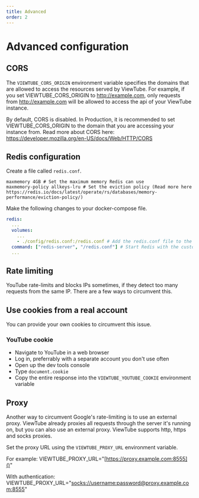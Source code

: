 ```yaml
---
title: Advanced
order: 2
---
```


# Advanced configuration

## CORS

The `VIEWTUBE_CORS_ORIGIN` environment variable specifies the domains that are allowed to access the resources served by ViewTube.
For example, if you set VIEWTUBE\_CORS\_ORIGIN to <http://example.com>, only requests from <http://example.com> will be allowed to access the api of your ViewTube instance.

By default, CORS is disabled. In Production, it is recommended to set VIEWTUBE\_CORS\_ORIGIN to the domain that you are accessing your instance from.
Read more about CORS here: <https://developer.mozilla.org/en-US/docs/Web/HTTP/CORS>

## Redis configuration

Create a file called `redis.conf`.

```text [redis.conf]
maxmemory 4GB # Set the maximum memory Redis can use
maxmemory-policy allkeys-lru # Set the eviction policy (Read more here https://redis.io/docs/latest/operate/rs/databases/memory-performance/eviction-policy/)
```

Make the following changes to your docker-compose file.

```yaml [docker-compose.yml]
redis:
  ...
  volumes:
    ...
    - ./config/redis.conf:/redis.conf # Add the redis.conf file to the container
  command: ["redis-server", "/redis.conf"] # Start Redis with the custom configuration
  ...
```

## Rate limiting

YouTube rate-limits and blocks IPs sometimes, if they detect too many requests from the same IP. There are a few ways to circumvent this.

## Use cookies from a real account

You can provide your own cookies to circumvent this issue.

### YouTube cookie

- Navigate to YouTube in a web browser
- Log in, preferrably with a separate account you don't use often
- Open up the dev tools console
- Type `document.cookie`
- Copy the entire response into the `VIEWTUBE_YOUTUBE_COOKIE` environment variable

## Proxy

Another way to circumvent Google's rate-limiting is to use an external proxy. ViewTube already proxies all requests through the server it's running on, but you can also use an external proxy. ViewTube supports http, https and socks proxies.

Set the proxy URL using the `VIEWTUBE_PROXY_URL` environment variable.

For example: VIEWTUBE\_PROXY\_URL="[https://proxy.example.com:8555]()"

With authentication: VIEWTUBE\_PROXY\_URL="[socks://username\:password@proxy.example.com:8555]()"
